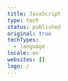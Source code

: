 ```yaml
---
title: JavaScript
type: tech
status: published
original: true
techTypes:
  - language
locale: en
websites: []
logo: /
---
```

